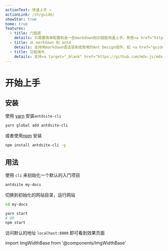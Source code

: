 ```yaml
---
actionText: 快速上手 →
actionLink: /zh/guide/
showStar: true
home: true
features:
  - title: 门槛底
    details: 只需要简单配置和会一些markdown知识就能快速上手，熟悉<a href="https://antdsite.vuejs.org/">Vuepress</a>的用户使用起来更是得心应手
  - title: 从 markdown 到 antd
    details: 支持用markdown语法渲染成常用的Ant Design组件，如 <a href="guide/markdown#%E6%8F%90%E7%A4%BA%E6%A1%86%EF%BC%88alert%EF%BC%89">Alert</a>
  - title: 功能强大
    details: 支持<a target="_blank" href="https://github.com/mdx-js/mdx">mdx</a>，支持<a href="guide/theme#custom-layout">自定义布局</a>(例如自定义网站头部，底部， 首页等)
---
```


# 开始上手

## 安装

使用 [yarn](https://yarnpkg.com) 安装`antdsite-cli`

```bash
yarn global add antdsite-cli
```

或者使用[npm](https://docs.npmjs.com/cli/install.html) 安装

```bash
npm install antdsite-cli -g
```

## 用法

使用 `cli` 来初始化一个默认的入门项目

```bash
antdsite my-docs
```

切换到初始化的网站目录，运行网站

```bash
cd my-docs

yarn start
# OR
npm start
```

访问默认的地址 `localhost:8000` 即可看到效果页面

import ImgWidthBase from '@components/ImgWidthBase'

<p align="center">
<ImgWidthBase url="screenshot.png" width={700}/>
</p>
